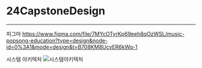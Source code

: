 # 24CapstoneDesign


-------
피그마
https://www.figma.com/file/7MYcOTyrKp69eeh8qOzWSL/music-popsong-education?type=design&node-id=0%3A1&mode=design&t=B708KM8UcvER6kWq-1

시스템 아키텍처
![시스템아키텍처](https://github.com/lushlife99/24CapstoneDesign/assets/101994803/0007c2d9-e075-43e8-b0c7-1bfca3fb1cb2)
